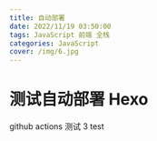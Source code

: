 ```yaml
---
title: 自动部署
date: 2022/11/19 03:50:00
tags: JavaScript 前端 全栈
categories: JavaScript
cover: /img/6.jpg
---
```


# 测试自动部署 Hexo

github actions 测试 3 test
